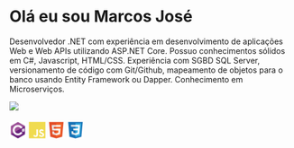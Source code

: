 <h1>Olá eu sou Marcos José</h1>
<p>
  Desenvolvedor .NET com experiência em desenvolvimento de aplicações Web e Web APIs
utilizando ASP.NET Core. Possuo conhecimentos sólidos em C#, Javascript, HTML/CSS.
Experiência com SGBD SQL Server, versionamento de código com Git/Github, mapeamento de
objetos para o banco usando Entity Framework ou Dapper. Conhecimento em Microserviços.
</p>


<picture>
<source 
  srcset="https://github-readme-stats.vercel.app/api?username=Marcos-Jose-DV&show_icons=true&theme=dark"
  media="(prefers-color-scheme: dark)"
/>
<source
  srcset="https://github-readme-stats.vercel.app/api?username=Marcos-Jose-DV&show_icons=true"
  media="(prefers-color-scheme: light), (prefers-color-scheme: no-preference)"
/>
<img src="https://github-readme-stats.vercel.app/api?username=Marcos-Jose-DV&show_icons=true" />
</picture>

<br>
<div style="display: inline_block0"><br>
<img align="center" alt"Marcos-Csharp" height="30" width"40" src="https://raw.githubusercontent.com/devicons/devicon/master/icons/csharp/csharp-original.svg" >
  <img align="center" alt"Marcos-JS" height="30" width"40" src="https://raw.githubusercontent.com/devicons/devicon/master/icons/javascript/javascript-plain.svg" >
  <img align="center" alt"Marcos-HTML" height="30" width"40" src="https://raw.githubusercontent.com/devicons/devicon/master/icons/html5/html5-original.svg" >
  <img align="center" alt"Marcos-CSS" height="30" width"40" src="https://raw.githubusercontent.com/devicons/devicon/master/icons/css3/css3-original.svg" >
  
 
</div>


